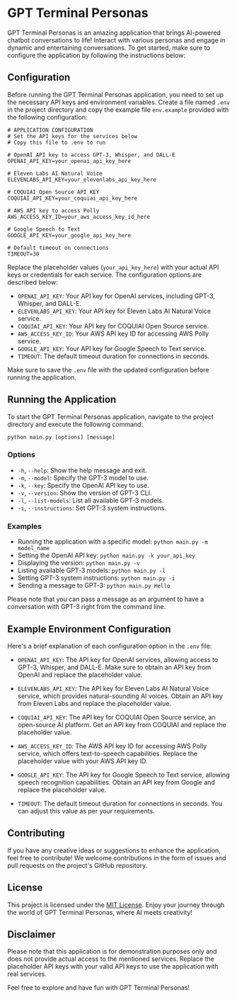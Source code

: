 # GPT Terminal Personas

GPT Terminal Personas is an amazing application that brings AI-powered chatbot conversations to life! Interact with various personas and engage in dynamic and entertaining conversations. To get started, make sure to configure the application by following the instructions below:

## Configuration

Before running the GPT Terminal Personas application, you need to set up the necessary API keys and environment variables. Create a file named `.env` in the project directory and copy the example file `env.example` provided with the following configuration:

```plaintext
# APPLICATION CONFIGURATION
# Set the API keys for the services below
# Copy this file to .env to run

# OpenAI API key to access GPT-3, Whisper, and DALL-E
OPENAI_API_KEY=your_openai_api_key_here

# Eleven Labs AI Natural Voice
ELEVENLABS_API_KEY=your_elevenlabs_api_key_here

# COQUIAI Open Source API KEY
COQUIAI_API_KEY=your_coquiai_api_key_here

# AWS API key to access Polly
AWS_ACCESS_KEY_ID=your_aws_access_key_id_here

# Google Speech to Text
GOOGLE_API_KEY=your_google_api_key_here

# Default timeout on connections
TIMEOUT=30
```

Replace the placeholder values (`your_api_key_here`) with your actual API keys or credentials for each service. The configuration options are described below:

- `OPENAI_API_KEY`: Your API key for OpenAI services, including GPT-3, Whisper, and DALL-E.
- `ELEVENLABS_API_KEY`: Your API key for Eleven Labs AI Natural Voice service.
- `COQUIAI_API_KEY`: Your API key for COQUIAI Open Source service.
- `AWS_ACCESS_KEY_ID`: Your AWS API key ID for accessing AWS Polly service.
- `GOOGLE_API_KEY`: Your API key for Google Speech to Text service.
- `TIMEOUT`: The default timeout duration for connections in seconds.

Make sure to save the `.env` file with the updated configuration before running the application.

## Running the Application

To start the GPT Terminal Personas application, navigate to the project directory and execute the following command:

```shell
python main.py [options] [message]
```

### Options

- `-h`, `--help`: Show the help message and exit.
- `-m`, `--model`: Specify the GPT-3 model to use.
- `-k`, `--key`: Specify the OpenAI API key to use.
- `-v`, `--version`: Show the version of GPT-3 CLI.
- `-l`, `--list-models`: List all available GPT-3 models.
- `-i`, `--instructions`: Set GPT-3 system instructions.

### Examples

- Running the application with a specific model: `python main.py -m model_name`
- Setting the OpenAI API key: `python main.py -k your_api_key`
- Displaying the version: `python main.py -v`
- Listing available GPT-3 models: `python main.py -l`
- Setting GPT-3 system instructions: `python main.py -i`
- Sending a message to GPT-3: `python main.py Hello`

Please note that you can pass a message as an argument to have a conversation with GPT-3 right from the command line.

## Example Environment Configuration

Here's a brief explanation of each configuration option in the `.env` file:

- `OPENAI_API_KEY`: The API key for OpenAI services, allowing access to GPT-3, Whisper, and DALL-E. Make sure to obtain an API key from OpenAI and replace the placeholder value.
- `ELEVENLABS_API_KEY`: The API key for Eleven Labs AI Natural Voice service, which provides natural-sounding AI voices. Obtain an API key from Eleven Labs and replace the placeholder value.

- `COQUIAI_API_KEY`: The API key for COQUIAI Open Source service, an open-source AI platform. Get an API key from COQUIAI and replace the placeholder value.

- `AWS_ACCESS_KEY_ID`: The AWS API key ID for accessing AWS Polly service, which offers text-to-speech capabilities. Replace the placeholder value with your AWS API key ID.

- `GOOGLE_API_KEY`: The API key for Google Speech to Text service, allowing speech recognition capabilities. Obtain an API key from Google and replace the placeholder value.

- `TIMEOUT`: The default timeout duration for connections in seconds. You can adjust this value as per your requirements.

## Contributing

If you have any creative ideas or suggestions to enhance the application, feel free to contribute! We welcome contributions in the form of issues and pull requests on the project's GitHub repository.

## License

This project is licensed under the [MIT License](LICENSE). Enjoy your journey through the world of GPT Terminal Personas, where AI meets creativity!

## Disclaimer

Please note that this application is for demonstration purposes only and does not provide actual access to the mentioned services. Replace the placeholder API keys with your valid API keys to use the application with real services.

Feel free to explore and have fun with GPT Terminal Personas!